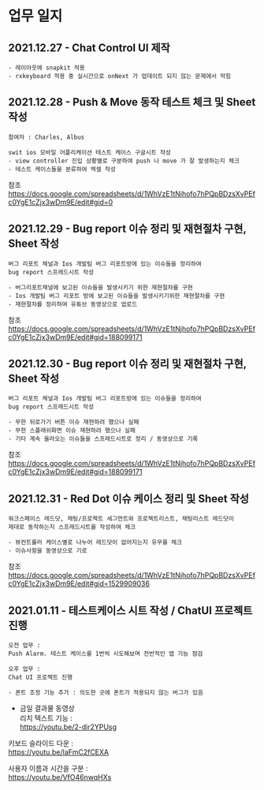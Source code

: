 # 업무 일지

## 2021.12.27 - Chat Control UI 제작
```
- 레이아웃에 snapkit 적용
- rxkeyboard 적용 중 실시간으로 onNext 가 업데이트 되지 않는 문제에서 막힘  
```

## 2021.12.28 - Push & Move 동작 테스트 체크 및 Sheet 작성
```
참여자 : Charles, Albus

swit ios 모바일 어플리케이션 테스트 케이스 구글시트 작성
- view controller 진입 상황별로 구분하여 push 나 move 가 잘 발생하는지 체크
- 테스트 케이스들을 분류하여 엑셀 작성

```
참조
https://docs.google.com/spreadsheets/d/1WhVzE1tNjhofo7hPQpBDzsXvPEfc0YgE1cZjx3wDm9E/edit#gid=0

## 2021.12.29 - Bug report 이슈 정리 및 재현절차 구현, Sheet 작성
```
버그 리포트 체널과 Ios 개발팀 버그 리포트방에 있는 이슈들을 정리하여
bug report 스프레드시트 작성

- 버그리포트채널에 보고된 이슈들을 발생시키기 위한 재현절차를 구현
- Ios 개발팀 버그 리포트 방에 보고된 이슈들을 발생시키기위한 재현절차를 구현
- 재현절차를 정리하여 유튜브 동영상으로 업로드

```
참조
https://docs.google.com/spreadsheets/d/1WhVzE1tNjhofo7hPQpBDzsXvPEfc0YgE1cZjx3wDm9E/edit#gid=188099171

## 2021.12.30 - Bug report 이슈 정리 및 재현절차 구현, Sheet 작성
```
버그 리포트 체널과 Ios 개발팀 버그 리포트방에 있는 이슈들을 정리하여
bug report 스프레드시트 작성

- 무한 뒤로가기 버튼 이슈 재현하려 했으나 실패
- 무한 스플래쉬화면 이슈 재현하려 했으나 실패
- 기타 계속 올라오는 이슈들을 스프레드시트로 정리 / 동영상으로 기록

```
참조
https://docs.google.com/spreadsheets/d/1WhVzE1tNjhofo7hPQpBDzsXvPEfc0YgE1cZjx3wDm9E/edit#gid=188099171


## 2021.12.31 - Red Dot 이슈 케이스 정리 및 Sheet 작성
```
워크스페이스 레드닷, 채팅/프로젝트 세그먼트와 프로젝트리스트, 채팅리스트 레드닷이
제대로 동작하는지 스프레드시트를 작성하여 체크 

- 뷰컨트롤러 케이스별로 나누어 레드닷이 없어지는지 유무를 체크
- 이슈사항을 동영상으로 기로

```
참조
https://docs.google.com/spreadsheets/d/1WhVzE1tNjhofo7hPQpBDzsXvPEfc0YgE1cZjx3wDm9E/edit#gid=1529909036

## 2021.01.11 - 테스트케이스 시트 작성 / ChatUI 프로젝트 진행
```
오전 업무 :  
Push Alarm. 테스트 케이스를 1번씩 시도해보며 전반적인 앱 기능 점검

오후 업무 :
Chat UI 프로젝트 진행   

- 폰트 조정 기능 추가 : 의도한 곳에 폰트가 적용되지 않는 버그가 있음
```
- 금일 결과물 동영상     
리치 텍스트 기능 :  
https://youtu.be/2-dir2YPUsg
  
키보드 슬라이드 다운 :  
https://youtu.be/IaFmC2fCEXA
  
사용자 이름과 시간을 구분 :  
https://youtu.be/VfO46nwqHXs  
